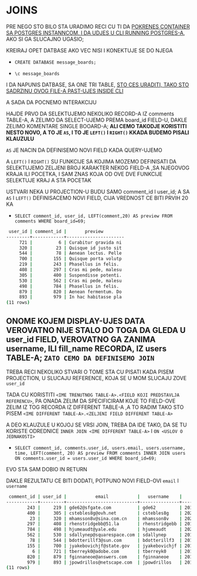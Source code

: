 # JOINS

PRE NEGO STO BILO STA URADIMO RECI CU TI DA [POKRENES CONTAINER SA POSTGRES INSTANNCOM, I DA UDJES U CLI RUNNING POSTGRES-A](https://github.com/Rade58/databases-playground/tree/1_0_1_PostgreSQL), AKO SI GA SLUCAJNO UGASIO;

KREIRAJ OPET DATBASE AKO VEC NISI I KONEKTUJE SE DO NJEGA

- `CREATE DATABASE message_boards;`

- `\c message_boards`

I DA NAPUNIS DATBASE, SA ONE TRI TABLE, [STO CES URADITI, TAKO STO SADRZINU OVOG FILE-A PAST-UJES INSIDE CLI](sample-postgresql.sql)


A SADA DA POCNEMO INTERAKCIJU

HAJDE PRVO DA SELEKTUJEMO NEKOLIKO RECORD-A IZ comments TABLE-A, A ZELIMO DA SELECT-UJEMO PREMA board_id FIELD-U, DAKLE ZELIMO KOMENTARE SINGLE BOOARD-A; **ALI CEMO TAKODJE KORISTITI NESTO NOVO, A TO JE `AS`, I TO JE `LEFT()` I `RIGHT()` KKADA BUDEMO PISALI KLAUZULU**

`AS` JE NACIN DA DEFINISEMO NOVI FIELD KADA QUERY-UJEMO

A `LEFT()` I `RIGHT()` SU FUNKCIJE SA KOJIMA MOZEMO DEFINISATI DA SELEKTUJEMO ZELJENI BROJ KARAKTER NEKOG FIELD-A ,SA NJEGOVOG KRAJA ILI POCETKA, I SAM ZNAS KOJA OD OVE DVE FUNKCIJE SELEKTUJE KRAJ A STA POCETAK

USTVARI NEKA U PROJECTION-U BUDU SAMO comment_id I user_id; A SA `AS` I `LEFT()` DEFINISACEMO NOVI FIELD, CIJA VREDNOST CE BITI PRVIH 20 KA

- `SELECT comment_id, user_id, LEFT(comment,20) AS preview FROM comments WHERE board_id=69;`

```zsh
 user_id | comment_id |       preview        
---------+------------+----------------------
     721 |          6 | Curabitur gravida ni
     320 |         23 | Quisque id justo sit
     544 |         78 | Aenean lectus. Pelle
     700 |        155 | Quisque porta volutp
     219 |        243 | Phasellus in felis. 
     408 |        297 | Cras mi pede, malesu
     305 |        400 | Suspendisse potenti.
     530 |        562 | Cras mi pede, malesu
     498 |        784 | Phasellus in felis. 
     879 |        820 | Aenean fermentum. Do
     893 |        979 | In hac habitasse pla
(11 rows)
```

## ONOME KOJEM DISPLAY-UJES DATA VEROVATNO NIJE STALO DO TOGA DA GLEDA U user_id FIELD, VEROVATNO GA ZANIMA username, ILI fill_name RECORDA, IZ users TABLE-A; `ZATO CEMO DA DEFINISEMO JOIN`

TREBA RECI NEKOLIKO STVARI O TOME STA CU PISATI KADA PISEM PROJECTION, U SLUCAJU REFERENCE, KOJA SE U MOM SLUCAJU ZOVE `user_id`

TADA CU KORISTITI `<IME TRENUTNOG TABLE-A>.<FIELD KOJI PREDSTAVLJA REFERENCU>`, PA ONADA ZELIM DA SPECIFICIRAM KOJE TO FIELD-OVE ZELIM IZ TOG RECORDA IZ DIFFERENT TABLE-A ,A TO RADIM TAKO STO PISEM `<IME DIFFERENT TABLE-A>.<ZELJENI FIELD DIFFERENT TABLE-A>`

A DEO KLAUZULE U KOJOJ SE VRSI JOIN, TREBA DA IDE TAKO, DA SE TU KORISTE ODREDNICE `INNER JOIN <IME DIFFERENT TABLE-A>` I `ON <USLOV O JEDNAKOSTI>`

- `SELECT comment_id, comments.user_id, users.email, users.username, time, LEFT(comment, 20) AS preview FROM comments INNER JOIN users ON comments.user_id = users.user_id WHERE board_id=69;`

EVO STA SAM DOBIO IN RETURN

DAKLE REZULTATU CE BITI DODATI, POTPUNO NOVI FIELD-OVI `email` I `username`

```zsh
 comment_id | user_id |           email           |   username    |        time         |       preview        
------------+---------+---------------------------+---------------+---------------------+----------------------
        243 |     219 | gde62@sfgate.com          | gde62         | 2019-08-21 07:01:01 | Phasellus in felis. 
        400 |     305 | cstebles8g@ovh.net        | cstebles8g    | 2020-09-02 20:04:31 | Suspendisse potenti.
         23 |     320 | mhamsson8v@sina.com.cn    | mhamsson8v    | 2020-03-13 00:56:44 | Quisque id justo sit
        297 |     408 | rhenstridgebb@51.la       | rhenstridgebb | 2019-07-10 10:18:50 | Cras mi pede, malesu
        784 |     498 | hjumeaudt@yale.edu        | hjumeaudt     | 2020-05-01 00:44:03 | Phasellus in felis. 
        562 |     530 | sdallynep@squarespace.com | sdallynep     | 2019-02-14 09:54:49 | Cras mi pede, malesu
         78 |     544 | bdotterillf3@sun.com      | bdotterillf3  | 2018-10-20 09:35:49 | Aenean lectus. Pelle
        155 |     700 | jyakebovichjf@state.gov   | jyakebovichjf | 2018-12-10 00:55:18 | Quisque porta volutp
          6 |     721 | tberreyk0@adobe.com       | tberreyk0     | 2019-05-25 13:46:06 | Curabitur gravida ni
        820 |     879 | fginnaneoe@answers.com    | fginnaneoe    | 2018-11-16 02:56:52 | Aenean fermentum. Do
        979 |     893 | jpowdrillos@netscape.com  | jpowdrillos   | 2018-08-16 10:00:51 | In hac habitasse pla
(11 rows)
```